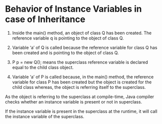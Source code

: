 # Behavior of Instance Variables in case of Inheritance
1. Inside the main() method, an object of class Q has been created. The reference variable q is pointing to the object of class Q.

2. Variable ‘a’ of Q is called because the reference variable for class Q has been created and is pointing to the object of class Q.

3. P p = new Q(); means the superclass reference variable is declared equal to the child class object.
4. Variable ‘a’ of P is called because, in the main() method, the reference variable for class P has been created but the object is created for the child class whereas, the object is referring itself to the superclass.

As the object is referring to the superclass at compile-time, Java compiler checks whether an instance variable is present or not in superclass.

If the instance variable is present in the superclass at the runtime, it will call the instance variable of the superclass.